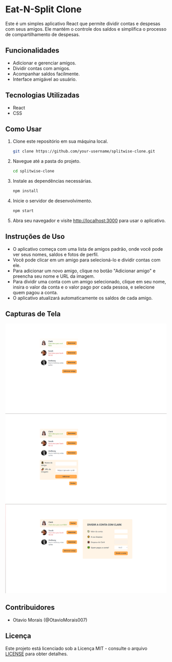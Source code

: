# Eat-N-Split Clone

Este é um simples aplicativo React que permite dividir contas e despesas com seus amigos. Ele mantém o controle dos saldos e simplifica o processo de compartilhamento de despesas.

## Funcionalidades

- Adicionar e gerenciar amigos.
- Dividir contas com amigos.
- Acompanhar saldos facilmente.
- Interface amigável ao usuário.

## Tecnologias Utilizadas

- React
- CSS

## Como Usar

1. Clone este repositório em sua máquina local.

   ```bash
   git clone https://github.com/your-username/splitwise-clone.git
   ```

2. Navegue até a pasta do projeto.

   ```bash
   cd splitwise-clone
   ```

3. Instale as dependências necessárias.

   ```bash
   npm install
   ```

4. Inicie o servidor de desenvolvimento.

   ```bash
   npm start
   ```

5. Abra seu navegador e visite [http://localhost:3000](http://localhost:3000) para usar o aplicativo.

## Instruções de Uso

- O aplicativo começa com uma lista de amigos padrão, onde você pode ver seus nomes, saldos e fotos de perfil.
- Você pode clicar em um amigo para selecioná-lo e dividir contas com ele.
- Para adicionar um novo amigo, clique no botão "Adicionar amigo" e preencha seu nome e URL da imagem.
- Para dividir uma conta com um amigo selecionado, clique em seu nome, insira o valor da conta e o valor pago por cada pessoa, e selecione quem pagou a conta.
- O aplicativo atualizará automaticamente os saldos de cada amigo.

## Capturas de Tela

![Captura de Tela 1](/screenshots/screenshot1.PNG)
![Captura de Tela 2](/screenshots/screenshot2.PNG)
![Captura de Tela 3](/screenshots/screenshot3.PNG)

## Contribuidores

- Otavio Morais (@OtavioMorais007)

## Licença

Este projeto está licenciado sob a Licença MIT - consulte o arquivo [LICENSE](LICENSE) para obter detalhes.
